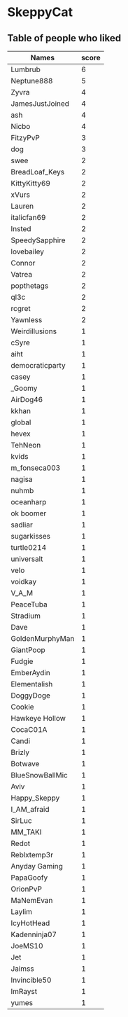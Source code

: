 # SkeppyCat
## Table of people who liked
Names | score
--- | ---
Lumbrub | 6
Neptune888 | 5
Zyvra | 4
JamesJustJoined | 4
ash | 4
Nicbo | 4
FitzyPvP | 3
dog | 3
swee | 2
BreadLoaf_Keys | 2
KittyKitty69 | 2
xVurs | 2
Lauren | 2
italicfan69 | 2
Insted | 2
SpeedySapphire | 2
lovebailey | 2
Connor | 2
Vatrea | 2
popthetags | 2
ql3c | 2
rcgret | 2
Yawnless | 2
Weirdillusions | 1
cSyre | 1
aiht | 1
democraticparty | 1
casey | 1
_Goomy | 1
AirDog46 | 1
kkhan | 1
global | 1
hevex | 1
TehNeon | 1
kvids | 1
m_fonseca003 | 1
nagisa | 1
nuhmb | 1
oceanharp | 1
ok boomer | 1
sadliar | 1
sugarkisses | 1
turtle0214 | 1
universalt | 1
velo | 1
voidkay | 1
V_A_M | 1
PeaceTuba | 1
Stradium | 1
Dave | 1
GoldenMurphyMan | 1
GiantPoop | 1
Fudgie | 1
EmberAydin | 1
Elementalish | 1
DoggyDoge | 1
Cookie | 1
Hawkeye Hollow | 1
CocaC01A | 1
Candi | 1
Brizly | 1
Botwave | 1
BlueSnowBallMic | 1
Aviv | 1
Happy_Skeppy | 1
I_AM_afraid | 1
SirLuc | 1
MM_TAKI | 1
Redot | 1
Reblxtemp3r | 1
Anyday Gaming | 1
PapaGoofy | 1
OrionPvP | 1
MaNemEvan | 1
Laylim | 1
IcyHotHead | 1
Kadenninja07 | 1
JoeMS10 | 1
Jet | 1
Jaimss | 1
Invincible50 | 1
ImRayst | 1
yumes | 1
